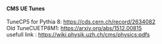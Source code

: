 #### CMS UE Tunes  
TuneCP5 for Pythia 8: https://cds.cern.ch/record/2634082  
Old TuneCUETP8M1: https://arxiv.org/abs/1512.00815  
usefull link : https://wiki.physik.uzh.ch/cms/physics:pdfs  


